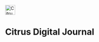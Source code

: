 <div>
       <img
            width="32"
            src="https://piskel-imgstore-b.appspot.com/img/08ffd482-c0e2-11ec-9fcc-d53fcae61d83.gif"
            alt="Citrus Logo"
       />
       <h1>Citrus Digital Journal</h1>
</div>
